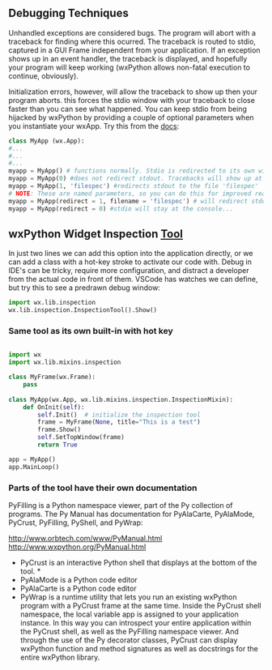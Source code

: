 ## Debugging Techniques

Unhandled exceptions are considered bugs. The program will abort with a traceback for finding where this ocurred. The traceback is routed to stdio, captured in a GUI Frame independent from your application. If an exception shows up in an event handler, the traceback is displayed, and hopefully your program will keep working (wxPython allows non-fatal execution to continue, obviously).

Initialization errors, however, will allow the traceback to show up then your program aborts. this forces the stdio window with your traceback to close faster than you can see what happened. You can keep stdio from being hijacked by wxPython by providing a couple of optional parameters when you instantiate your wxApp. Try this from the [docs](https://wiki.wxpython.org/Getting%20Started):

```py
class MyApp (wx.App):
#...
#...
#...
myapp = MyApp() # functions normally. Stdio is redirected to its own window
myapp = MyApp(0) #does not redirect stdout. Tracebacks will show up at the console.
myapp = MyApp(1, 'filespec') #redirects stdout to the file 'filespec'
# NOTE: These are named parameters, so you can do this for improved readability:
myapp = MyApp(redirect = 1, filename = 'filespec') # will redirect stdout to 'filespec'
myapp = MyApp(redirect = 0) #stdio will stay at the console...
```

## wxPython Widget Inspection [Tool](https://wiki.wxpython.org/Widget%20Inspection%20Tool)

In just two lines we can add this option into the application directly, or we can add a class with a hot-key stroke to activate our code with. Debug in IDE's can be tricky, require more configuration, and distract a developer from the actual code in front of them. VSCode has watches we can define, but try this to see a predrawn debug window:

```py
import wx.lib.inspection
wx.lib.inspection.InspectionTool().Show()
```

### Same tool as its own built-in with hot key

```py 

import wx
import wx.lib.mixins.inspection

class MyFrame(wx.Frame):
    pass
 
class MyApp(wx.App, wx.lib.mixins.inspection.InspectionMixin):
    def OnInit(self):
        self.Init()  # initialize the inspection tool
        frame = MyFrame(None, title="This is a test")
        frame.Show()
        self.SetTopWindow(frame)
        return True

app = MyApp()
app.MainLoop()

```
### Parts of the tool have their own documentation

PyFilling is a Python namespace viewer, part of the Py collection of programs. The Py Manual has documentation for PyAlaCarte, PyAlaMode, PyCrust, PyFilling, PyShell, and PyWrap:

http://www.orbtech.com/www/PyManual.html
http://www.wxpython.org/PyManual.html

* PyCrust is an interactive Python shell that displays at the bottom of the tool.
  * 
* PyAlaMode is a Python code editor
* PyAlaCarte is a Python code editor
* PyWrap is a runtime utility that lets you run an existing wxPython program with a PyCrust frame at the same time. Inside the PyCrust shell namespace, the local variable app is assigned to your application instance. In this way you can introspect your entire application within the PyCrust shell, as well as the PyFilling namespace viewer. And through the use of the Py decorator classes, PyCrust can display wxPython function and method signatures as well as docstrings for the entire wxPython library.